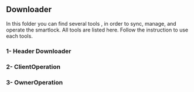 ## Downloader

In this folder you can find several tools , in order to sync, manage, and operate the smartlock. All tools are listed here. Follow the instruction to use each tools.

### 1- Header Downloader

### 2- ClientOperation

### 3- OwnerOperation


